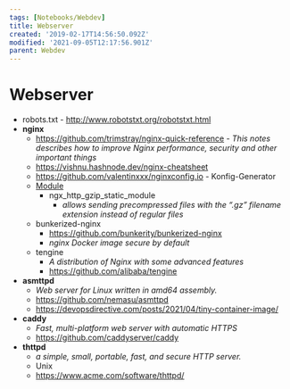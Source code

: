 ```yaml
---
tags: [Notebooks/Webdev]
title: Webserver
created: '2019-02-17T14:56:50.092Z'
modified: '2021-09-05T12:17:56.901Z'
parent: Webdev
---
```


# Webserver
- robots.txt - <http://www.robotstxt.org/robotstxt.html>
- **nginx**
  - <https://github.com/trimstray/nginx-quick-reference> - *This notes describes how to improve Nginx performance, security and other important things*
  - <https://vishnu.hashnode.dev/nginx-cheatsheet>
  - <https://github.com/valentinxxx/nginxconfig.io> - Konfig-Generator
  - <u>Module</u>
      - ngx_http_gzip_static_module
        - *allows sending precompressed files with the “.gz” filename extension instead of regular files*
  - bunkerized-nginx
    - <https://github.com/bunkerity/bunkerized-nginx>
    - *nginx Docker image secure by default*
  - tengine
    - *A distribution of Nginx with some advanced features*
    - <https://github.com/alibaba/tengine>
- **asmttpd**
  - *Web server for Linux written in amd64 assembly.*
  - <https://github.com/nemasu/asmttpd>
  - <https://devopsdirective.com/posts/2021/04/tiny-container-image/>
- **caddy**
  - *Fast, multi-platform web server with automatic HTTPS*
  - <https://github.com/caddyserver/caddy>
- **thttpd**
  - *a simple, small, portable, fast, and secure HTTP server.*
  - Unix
  - <https://www.acme.com/software/thttpd/>
